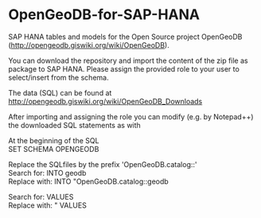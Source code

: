 # OpenGeoDB-for-SAP-HANA

SAP HANA tables and models for the Open Source project OpenGeoDB (http://opengeodb.giswiki.org/wiki/OpenGeoDB). <br>

You can download the repository and import the content of the zip file as package to SAP HANA. Please assign the provided role to your user to select/insert from the schema. <br>

The data (SQL) can be found at http://opengeodb.giswiki.org/wiki/OpenGeoDB_Downloads <br>

After importing and assigning the role you can modify (e.g. by Notepad++) the downloaded SQL statements as with <br>

At the beginning of the SQL <br>
SET SCHEMA OPENGEODB <br>

Replace the SQLfiles by the prefix 'OpenGeoDB.catalog::' <br>
Search for:   INTO geodb <br>
Replace with: INTO "OpenGeoDB.catalog::geodb <br>

Search for:    VALUES <br>
Replace with: " VALUES
